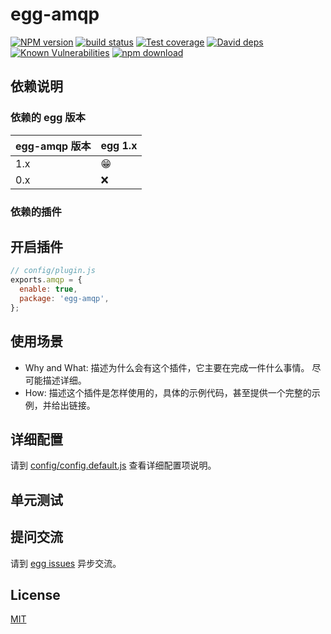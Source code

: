 # egg-amqp

[![NPM version][npm-image]][npm-url]
[![build status][travis-image]][travis-url]
[![Test coverage][codecov-image]][codecov-url]
[![David deps][david-image]][david-url]
[![Known Vulnerabilities][snyk-image]][snyk-url]
[![npm download][download-image]][download-url]

[npm-image]: https://img.shields.io/npm/v/egg-amqp.svg?style=flat-square
[npm-url]: https://npmjs.org/package/egg-amqp
[travis-image]: https://img.shields.io/travis/eggjs/egg-amqp.svg?style=flat-square
[travis-url]: https://travis-ci.org/eggjs/egg-amqp
[codecov-image]: https://img.shields.io/codecov/c/github/eggjs/egg-amqp.svg?style=flat-square
[codecov-url]: https://codecov.io/github/eggjs/egg-amqp?branch=master
[david-image]: https://img.shields.io/david/eggjs/egg-amqp.svg?style=flat-square
[david-url]: https://david-dm.org/eggjs/egg-amqp
[snyk-image]: https://snyk.io/test/npm/egg-amqp/badge.svg?style=flat-square
[snyk-url]: https://snyk.io/test/npm/egg-amqp
[download-image]: https://img.shields.io/npm/dm/egg-amqp.svg?style=flat-square
[download-url]: https://npmjs.org/package/egg-amqp

<!--
Description here.
-->

## 依赖说明

### 依赖的 egg 版本

egg-amqp 版本 | egg 1.x
--- | ---
1.x | 😁
0.x | ❌

### 依赖的插件
<!--

如果有依赖其它插件，请在这里特别说明。如

- security
- multipart

-->

## 开启插件

```js
// config/plugin.js
exports.amqp = {
  enable: true,
  package: 'egg-amqp',
};
```

## 使用场景

- Why and What: 描述为什么会有这个插件，它主要在完成一件什么事情。
尽可能描述详细。
- How: 描述这个插件是怎样使用的，具体的示例代码，甚至提供一个完整的示例，并给出链接。

## 详细配置

请到 [config/config.default.js](config/config.default.js) 查看详细配置项说明。

## 单元测试

<!-- 描述如何在单元测试中使用此插件，例如 schedule 如何触发。无则省略。-->

## 提问交流

请到 [egg issues](https://github.com/eggjs/egg/issues) 异步交流。

## License

[MIT](LICENSE)
